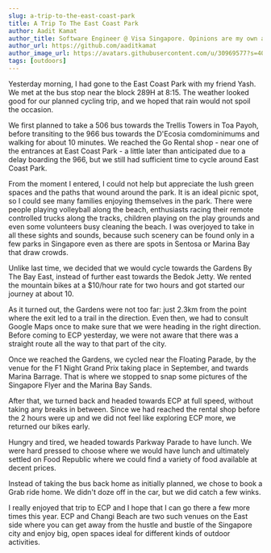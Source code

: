 ```yaml
---
slug: a-trip-to-the-east-coast-park
title: A Trip To The East Coast Park
author: Aadit Kamat
author_title: Software Engineer @ Visa Singapore. Opinions are my own and not the views of my employer.
author_url: https://github.com/aaditkamat
author_image_url: https://avatars.githubusercontent.com/u/30969577?s=400&u=9558fc3557d79c88a7080034fe8c22654aca2e4d&v=4
tags: [outdoors]
---
```


Yesterday morning, I had gone to the East Coast Park with my friend Yash. We met at the bus stop near the block 289H at 8:15. The weather looked good for our planned cycling trip, and we hoped that rain would not spoil the occasion.

We first planned to take a 506 bus towards the Trellis Towers in Toa Payoh, before transiting to the 966 bus towards the D'Ecosia comdominimums and walking for about 10 minutes.  We reached the Go Rental shop - near one of the entrances at East Coast Park - a little later than anticipated due to a delay boarding the 966, but we still had sufficient time to cycle around East Coast Park.

From the moment I entered, I could not help but appreciate the lush green spaces and the paths that wound around the park. It is an ideal picnic spot, so I could see many families enjoying themselves in the park. There were people playing volleyball along the beach, enthusiasts racing their remote controlled trucks along the tracks, children playing on the play grounds and even some volunteers busy cleaning the beach. I was overjoyed to take in all these sights and sounds, because such scenery can be found only in a few parks in Singapore even as there are spots in Sentosa or Marina Bay that draw crowds.

Unlike last time, we decided that we would cycle towards the Gardens By The Bay East, instead of further east towards the Bedok Jetty. We rented the mountain bikes at a $10/hour rate for two hours and got started our journey at about 10.

As it turned out, the Gardens were not too far: just 2.3km from the point where the exit led to a trail in the direction. Even then, we had to consult Google Maps once to make sure that we were heading in the right direction. Before coming to ECP yesterday, we were not aware that there was a straight route all the way to that part of the city.

Once we reached the Gardens, we cycled near the Floating Parade, by the venue for the F1 Night Grand Prix taking place in September, and twards Marina Barrage. That is where we stopped to snap some pictures of the Singapore Flyer and the Marina Bay Sands. 

After that, we turned back and headed towards ECP at full speed, without taking any breaks in between. Since we had reached the rental shop before the 2 hours were up and we did not feel like exploring ECP more, we returned our bikes early. 

Hungry and tired, we headed towards Parkway Parade to have lunch. We were hard pressed to choose where we would have lunch and ultimately settled on Food Republic where we could find a variety of food available at decent prices.

Instead of taking the bus back home as initially planned, we chose to book a Grab ride home. We didn't doze off in the car, but we did catch a few winks. 

I really enjoyed that trip to ECP and I hope that I can go there a few more times this year. ECP and Changi Beach are two such venues on the East side where you can get away from the hustle and bustle of the Singapore city and enjoy big, open spaces ideal for different kinds of outdoor activities.